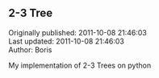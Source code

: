 ## 2-3 Tree  
Originally published: 2011-10-08 21:46:03  
Last updated: 2011-10-08 21:46:03  
Author: Boris   
  
My implementation of 2-3 Trees on python